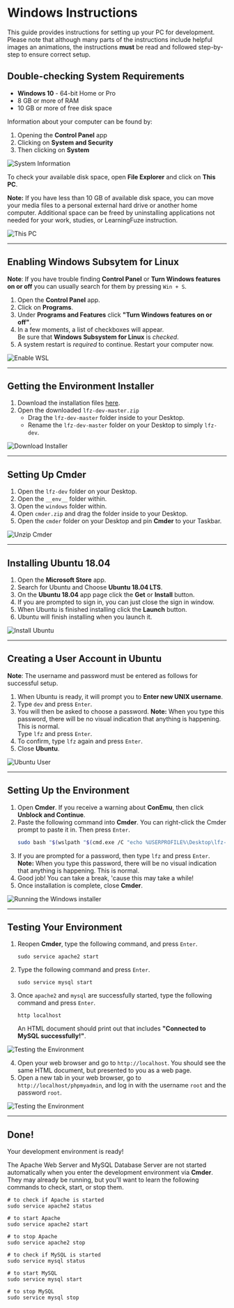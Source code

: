 # Windows Instructions

This guide provides instructions for setting up your PC for development. Please note that although many parts of the instructions include helpful images an animations, the instructions **must** be read and followed step-by-step to ensure correct setup.

## Double-checking System Requirements

- **Windows 10** - 64-bit Home or Pro
- 8 GB or more of RAM
- 10 GB or more of free disk space

Information about your computer can be found by:
  1. Opening the **Control Panel** app
  2. Clicking on **System and Security**
  3. Then clicking on **System**

![System Information](__env__/windows/screenshots/system-information.gif)

To check your available disk space, open **File Explorer** and click on **This PC**.

**Note:** If you have less than 10 GB of available disk space, you can move your media files to a personal external hard drive or another home computer. Additional space can be freed by uninstalling applications not needed for your work, studies, or LearningFuze instruction.

![This PC](__env__/windows/screenshots/this-pc.gif)

---

## Enabling Windows Subsytem for Linux

**Note**: If you have trouble finding **Control Panel** or  **Turn Windows features on or off** you can usually search for them by pressing `Win + S`.

1. Open the **Control Panel** app.
2. Click on **Programs**.
3. Under **Programs and Features** click **"Turn Windows features on or off"**.
4. In a few moments, a list of checkboxes will appear.<br/>
   Be sure that **Windows Subsystem for Linux** is _checked_.
5. A system restart is _required_ to continue. Restart your computer now.

![Enable WSL](__env__/windows/screenshots/enable-wsl.gif)

---

## Getting the Environment Installer

1. Download the installation files <a href="https://github.com/Learning-Fuze/lfz-dev/archive/master.zip" target="_blank">here</a>.
2. Open the downloaded `lfz-dev-master.zip`
    - Drag the `lfz-dev-master` folder inside to your Desktop.
    - Rename the `lfz-dev-master` folder on your Desktop to simply `lfz-dev`.

![Download Installer](__env__/windows/screenshots/download-installer.gif)

---

## Setting Up Cmder

1. Open the `lfz-dev` folder on your Desktop.
2. Open the `__env__` folder within.
3. Open the `windows` folder within.
4. Open `cmder.zip` and drag the folder inside to your Desktop.
5. Open the `cmder` folder on your Desktop and pin **Cmder** to your Taskbar.

![Unzip Cmder](__env__/windows/screenshots/unzip-cmder.gif)

---

## Installing Ubuntu 18.04

1. Open the **Microsoft Store** app.
2. Search for Ubuntu and Choose **Ubuntu 18.04 LTS**.
3. On the **Ubuntu 18.04** app page click the **Get** or **Install** button.
4. If you are prompted to sign in, you can just close the sign in window.
5. When Ubuntu is finished installing click the **Launch** button.
6. Ubuntu will finish installing when you launch it.

![Install Ubuntu](__env__/windows/screenshots/install-ubuntu.gif)

---

## Creating a User Account in Ubuntu

**Note**: The username and password must be entered as follows for successful setup.

1. When Ubuntu is ready, it will prompt you to **Enter new UNIX username**.
2. Type `dev` and press `Enter`.
3. You will then be asked to choose a password. **Note:** When you type this password, there will be no visual indication that anything is happening. This is normal.<br/> Type `lfz` and press `Enter`.
4. To confirm, type `lfz` again and press `Enter`.
5. Close **Ubuntu**.

![Ubuntu User](__env__/windows/screenshots/ubuntu-user.gif)

---

## Setting Up the Environment

1. Open **Cmder**. If you receive a warning about **ConEmu**, then click **Unblock and Continue**.
2. Paste the following command into **Cmder**. You can right-click the Cmder prompt to paste it in. Then press `Enter`.
    ```bash
    sudo bash "$(wslpath "$(cmd.exe /C "echo %USERPROFILE%\Desktop\lfz-dev\__env__\windows\install.bash")" | tr -d '\r')"
    ```
3. If you are prompted for a password, then type `lfz` and press `Enter`. **Note:** When you type this password, there will be no visual indication that anything is happening. This is normal.
4. Good job! You can take a break, 'cause this may take a while!
5. Once installation is complete, close **Cmder**.

![Running the Windows installer](__env__/windows/screenshots/run-windows-installer.gif)

---

## Testing Your Environment

1. Reopen **Cmder**, type the following command, and press `Enter`.
    ```shell
    sudo service apache2 start
    ```
2. Type the following command and press `Enter`.
    ```shell
    sudo service mysql start
    ```
3. Once `apache2` and `mysql` are successfully started, type the following command and press `Enter`.
    ```shell
    http localhost
    ```
    An HTML document should print out that includes **"Connected to MySQL successfully!"**.

![Testing the Environment](__env__/windows/screenshots/testing-environment.gif)

4. Open your web browser and go to `http://localhost`. You should see the same HTML document, but presented to you as a web page.
5. Open a new tab in your web browser, go to `http://localhost/phpmyadmin`, and log in with the username `root` and the password `root`.

![Testing the Environment](__env__/windows/screenshots/web-environment.gif)

---

## Done!

Your development environment is ready!

The Apache Web Server and MySQL Database Server are not started automatically when you enter the development environment via **Cmder**. They may already be running, but you'll want to learn the following commands to check, start, or stop them.

```shell
# to check if Apache is started
sudo service apache2 status

# to start Apache
sudo service apache2 start

# to stop Apache
sudo service apache2 stop

# to check if MySQL is started
sudo service mysql status

# to start MySQL
sudo service mysql start

# to stop MySQL
sudo service mysql stop
```
